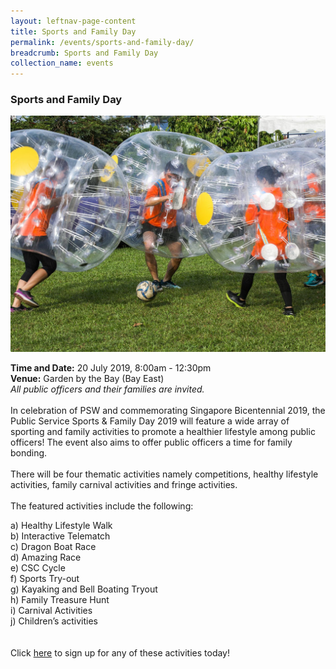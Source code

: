 ```yaml
---
layout: leftnav-page-content
title: Sports and Family Day
permalink: /events/sports-and-family-day/
breadcrumb: Sports and Family Day
collection_name: events
---
```


### Sports and Family Day

![Sports and Family Day](/images/7.jpg)

**Time and Date:** 20 July 2019, 8:00am - 12:30pm
<br>**Venue:** Garden by the Bay (Bay East)
<br> *All public officers and their families are invited.* 
<br>
<br>
In celebration of PSW and commemorating Singapore Bicentennial 2019, the Public Service Sports & Family Day 2019 will feature a wide array of sporting and family activities to promote a healthier lifestyle among public officers! The event also aims to offer public officers a time for family bonding. 
<br>
<br>
There will be four thematic activities namely competitions, healthy lifestyle activities, family carnival activities and fringe activities.
<br>
<br>
The featured activities include the following:
<br>

a) Healthy Lifestyle Walk <br>
b) Interactive Telematch <br>
c) Dragon Boat Race <br>
d) Amazing Race <br>
e) CSC Cycle <br>
f) Sports Try-out <br> 
g) Kayaking and Bell Boating Tryout <br>
h) Family Treasure Hunt <br>
i) Carnival Activities <br>
j) Children’s activities <br>
<br>
<br>
Click <a href="https://pssfd2019.eventbrite.com">here</a> to sign up for any of these activities today!
<br>
<!-- <a href="#"><img src="/images/sign-up-btn.png" style="width:280px" /> </a> -->
